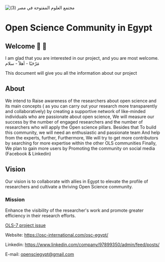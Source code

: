    ![مجتمع العلوم المفتوحة في مصر (3)](https://github.com/doaamkader/Open-Science-Community-in-Egypt/assets/40231919/5cd04443-69b8-4cab-a9d0-6ca65a5a91b3)  


# Open Science Community in Egypt

## Welcome :mega: :tada:

I am glad that you are interested in our project, and you are most welcome. 
مَرْحَبًا - أهلاً - سلام

This document will give you all the information about our project


## About
We intend to Raise awareness of the researchers about open science and its main concepts ( as you can carry out your research more transparently and collaboratively) by creating a supportive network of like-minded individuals who are passionate about open science, We will measure our success by the number of engaged researchers and the number of researchers who will apply the Open science pillars. Besides that To build this community, we will need an enthusiastic and passionate team 
And help from the experts, further, 
Furthermore, We will try to get more contributors by searching for more expertise within the other OLS communities 
Finally, We plan to gain more users by Promoting the community on social media (Facebook & Linkedin)



## Vision
Our vision is to collaborate with allies in Egypt to elevate the profile of researchers and cultivate a thriving Open Science community. 

### Mission
Enhance the visibility of the researcher's work and promote greater efficiency in their research efforts. 


[ OLS-7 project issue](https://github.com/open-life-science/ols-7/issues/12) 

Website: https://osc-international.com/osc-egypt/ 

Linkedin: https://www.linkedin.com/company/97899350/admin/feed/posts/ 

E-mail: opensciegypt@gmail.com 
